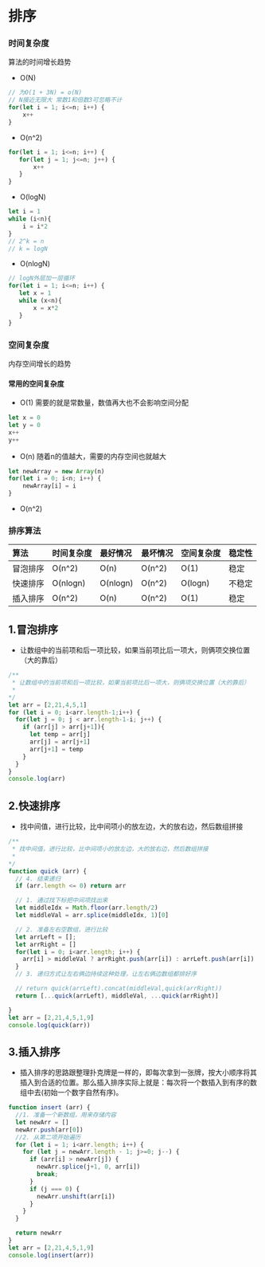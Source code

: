 # 排序
### 时间复杂度
算法的时间增长趋势
* O(N)
```js
// 为O(1 + 3N) = o(N)
// N接近无限大 常数1和倍数3可忽略不计
for(let i = 1; i<=n; i++) {
    x++
}
```
* O(n^2)
```js
for(let i = 1; i<=n; i++) {
   for(let j = 1; j<=n; j++) {
       x++
   }
}
```
* O(logN)
```js
let i = 1
while (i<n){
    i = i*2
}
// 2^k = n
// k = logN
```
* O(nlogN)
```js
// logN外层加一层循环
for(let i = 1; i<=n; i++) {
   let x = 1
   while (x<n){
       x = x*2
   }
}
```
### 空间复杂度
内存空间增长的趋势
#### 常用的空间复杂度
* O(1)
需要的就是常数量，数值再大也不会影响空间分配
```js
let x = 0
let y = 0
x++
y++
```
* O(n)
随着n的值越大，需要的内存空间也就越大
```js
let newArray = new Array(n)
for(let i = 0; i<n; i++) {
    newArray[i] = i
}
```
* O(n^2)

### 排序算法
算法|时间复杂度|最好情况|最坏情况|空间复杂度|稳定性
:--|:--|:--|:--|:--|:--|
冒泡排序|O(n^2)|O(n)|O(n^2)|O(1)|稳定
快速排序|O(nlogn)|O(nlogn)|O(n^2)|O(logn)|不稳定
插入排序|O(n^2)|O(n)|O(n^2)|O(1)|稳定
## 1.冒泡排序
* 让数组中的当前项和后一项比较，如果当前项比后一项大，则俩项交换位置（大的靠后）
```javascript
/**
 * 让数组中的当前项和后一项比较，如果当前项比后一项大，则俩项交换位置（大的靠后）
 * 
*/
let arr = [2,21,4,5,1]  
for (let i = 0; i<arr.length-1;i++) {
  for(let j = 0; j < arr.length-1-i; j++) {
    if (arr[j] > arr[j+1]){
      let temp = arr[j]
      arr[j] = arr[j+1]
      arr[j+1] = temp
    }
  }
}
console.log(arr)
```
## 2.快速排序
* 找中间值，进行比较，比中间项小的放左边，大的放右边，然后数组拼接
```javascript
/**
 * 找中间值，进行比较，比中间项小的放左边，大的放右边，然后数组拼接
 * 
*/
function quick (arr) {
  // 4. 结束递归
  if (arr.length <= 0) return arr

  // 1. 通过找下标把中间项找出来
  let middleIdx = Math.floor(arr.length/2)
  let middleVal = arr.splice(middleIdx, 1)[0]

  // 2. 准备左右空数组，进行比较
  let arrLeft = [];
  let arrRight = []
  for(let i = 0; i<arr.length; i++) {
    arr[i] > middleVal ? arrRight.push(arr[i]) : arrLeft.push(arr[i])
  }
  // 3. 递归方式让左右俩边持续这种处理，让左右俩边数组都排好序

  // return quick(arrLeft).concat(middleVal,quick(arrRight)) 
  return [...quick(arrLeft), middleVal, ...quick(arrRight)]

}
let arr = [2,21,4,5,1,9]  
console.log(quick(arr))
```

## 3.插入排序
* 插入排序的思路跟整理扑克牌是一样的，即每次拿到一张牌，按大小顺序将其插入到合适的位置。那么插入排序实际上就是：每次将一个数插入到有序的数组中去(初始一个数字自然有序)。
```javascript
function insert (arr) {
  //1. 准备一个新数组，用来存储内容
  let newArr = []
  newArr.push(arr[0])
  //2. 从第二项开始遍历
  for (let i = 1; i<arr.length; i++) {
    for (let j = newArr.length - 1; j>=0; j--) {
      if (arr[i] > newArr[j]) {
        newArr.splice(j+1, 0, arr[i])
        break;
      }
      if (j === 0) {
        newArr.unshift(arr[i])
      }
    }
  }

  return newArr
}
let arr = [2,21,4,5,1,9]  
console.log(insert(arr))
```
